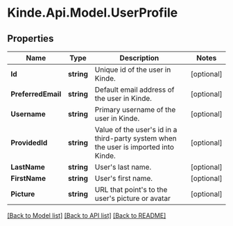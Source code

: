# Kinde.Api.Model.UserProfile

## Properties

Name | Type | Description | Notes
------------ | ------------- | ------------- | -------------
**Id** | **string** | Unique id of the user in Kinde. | [optional] 
**PreferredEmail** | **string** | Default email address of the user in Kinde. | [optional] 
**Username** | **string** | Primary username of the user in Kinde. | [optional] 
**ProvidedId** | **string** | Value of the user&#39;s id in a third-party system when the user is imported into Kinde. | [optional] 
**LastName** | **string** | User&#39;s last name. | [optional] 
**FirstName** | **string** | User&#39;s first name. | [optional] 
**Picture** | **string** | URL that point&#39;s to the user&#39;s picture or avatar | [optional] 

[[Back to Model list]](../README.md#documentation-for-models) [[Back to API list]](../README.md#documentation-for-api-endpoints) [[Back to README]](../README.md)

